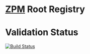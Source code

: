 # [ZPM](https://github.com/Zefiros-Software/ZPM) Root Registry


# Validation Status
[![Build Status](https://travis-ci.org/Zefiros-Software/Manifest.svg?branch=master)](https://travis-ci.org/Zefiros-Software/Manifest)